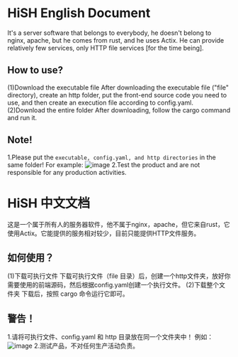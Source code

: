 # HiSH English Document
It's a server software that belongs to everybody, he doesn't belong to nginx, apache, but he comes from rust, and he uses Actix. He can provide relatively few services, only HTTP file services [for the time being].

## How to use?
(1)Download the executable file
After downloading the executable file ("file" directory), create an http folder, put the front-end source code you need to use, and then create an execution file according to config.yaml.
(2)Download the entire folder
After downloading, follow the cargo command and run it.

## Note!
1.Please put the ```executable, config.yaml, and http directories``` in the same folder!
For example:
![image](https://user-images.githubusercontent.com/74340893/201650576-85d4ad21-05db-4df8-a9a2-2ebd56595a48.png)
2.Test the product and are not responsible for any production activities.

# HiSH 中文文档
这是一个属于所有人的服务器软件，他不属于nginx，apache，但它来自rust，它使用Actix。它能提供的服务相对较少，目前只能提供HTTP文件服务。

## 如何使用？
(1)下载可执行文件
下载可执行文件（file 目录）后，创建一个http文件夹，放好你需要使用的前端源码，然后根据config.yaml创建一个执行文件。
(2)下载整个文件夹
下载后，按照 cargo 命令运行它即可。

## 警告！
1.请将可执行文件、config.yaml 和 http 目录放在同一个文件夹中！
例如：
![image](https://user-images.githubusercontent.com/74340893/201651701-82725559-55b2-44ac-a883-9f6c9c634e0f.png)
2.测试产品，不对任何生产活动负责。
